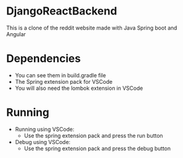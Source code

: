 # DjangoReactBackend

This is a clone of the reddit website made with Java Spring boot and Angular

# Dependencies

- You can see them in build.gradle file
- The Spring extension pack for VSCode
- You will also need the lombok extension in VSCode

# Running

- Running using VSCode:
  - Use the spring extension pack and press the run button
- Debug using VSCode:
  - Use the spring extension pack and press the debug button
